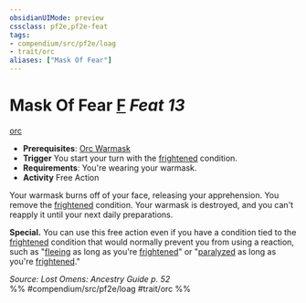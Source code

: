 ```yaml
---
obsidianUIMode: preview
cssclass: pf2e,pf2e-feat
tags:
- compendium/src/pf2e/loag
- trait/orc
aliases: ["Mask Of Fear"]
---
```

# Mask Of Fear  [F](../../rules/core-rulebook/chapter-9-playing-the-game.md#Actions "Free Action") *Feat 13*  
[orc](../../rules/traits/orc.md)  

- **Prerequisites**: [Orc Warmask](orc-warmask-loag.md)
- **Trigger** You start your turn with the [frightened](../../rules/conditions.md#Frightened) condition.
- **Requirements**: You're wearing your warmask.
- **Activity** Free Action

Your warmask burns off of your face, releasing your apprehension. You remove the [frightened](../../rules/conditions.md#Frightened) condition. Your warmask is destroyed, and you can't reapply it until your next daily preparations.

**Special.** You can use this free action even if you have a condition tied to the [frightened](../../rules/conditions.md#Frightened) condition that would normally prevent you from using a reaction, such as "[fleeing](../../rules/conditions.md#Fleeing) as long as you're [frightened](../../rules/conditions.md#Frightened)" or "[paralyzed](../../rules/conditions.md#Paralyzed) as long as you're [frightened](../../rules/conditions.md#Frightened)."

*Source: Lost Omens: Ancestry Guide p. 52*  
%% #compendium/src/pf2e/loag #trait/orc %%